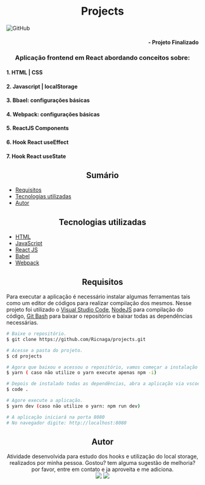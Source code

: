 # <div align="center"> Projects </div>
![GitHub](https://img.shields.io/github/license/Ricnaga/frontend)
#### <div align="right">- Projeto Finalizado <div>

### <div align="center"> Aplicação frontend em React abordando conceitos sobre: </div>

#### 1. HTML | CSS 
#### 2. Javascript | localStorage
#### 3. Bbael: configurações básicas
#### 4. Webpack: configurações básicas
#### 5. ReactJS Components
#### 6. Hook React useEffect
#### 7. Hook React useState

## <div align="center"> Sumário </div>
<!--ts-->
   - [Requisitos](#<div-align="center">Requisitos</div>)
   - [Tecnologias utilizadas](#<div-align="center">Tecnologias-utilizadas</div>)
   - [Autor](#<div-align="center">Autor</div>)
<!--te-->

##  <div align="center">Tecnologias utilizadas</div>
- [HTML](https://www.w3.org/HTML)
- [JavaScript](https://developer.mozilla.org/docs/Web/JavaScript)
- [React JS](https://pt-br.reactjs.org/)
- [Babel](https://babeljs.io/)
- [Webpack](https://webpack.js.org/)

## <div align="center">Requisitos</div>
Para executar a aplicação é necessário instalar algumas ferramentas tais como um editor de códigos para realizar compilação dos mesmos. Nesse projeto foi utilizado o [Visual Studio Code](https://code.visualstudio.com/), [NodeJS](https://nodejs.org/en/) para compilação do código, [Git Bash](https://gitforwindows.org/) para baixar o repositório e baixar todas as dependências necessárias. 

```bash
# Baixe o repositório.
$ git clone https://github.com/Ricnaga/projects.git

# Acesse a pasta do projeto.
$ cd projects

# Agora que baixou e acessou o repositório, vamos começar a instalação das dependências.
$ yarn ( caso não utilize o yarn execute apenas npm -i)

# Depois de instalado todas as dependências, abra a aplicação via vscode
$ code .

# Agore execute a aplicação.
$ yarn dev (caso não utilize o yarn: npm run dev)

# A aplicação iniciará na porta 8080 
# No navegador digite: http://localhost:8080
```

## <div align="center">Autor</div>
<div align="center">Atividade desenvolvida para estudo dos hooks e utilização do local storage, realizados por minha pessoa.
Gostou? tem alguma sugestão de melhoria? por favor, entre em contato e ja aproveita e me adiciona.<br>
<a href="https://www.linkedin.com/in/ricardo-nagatomy-56553254"><img src="https://img.shields.io/badge/-RicardoNaga-blue?style=flat-square&logo=Linkedin&logoColor=white"></a>
<a href="https://app.rocketseat.com.br/me/ricardo-nagatomy-08130"><img src="https://img.shields.io/badge/-Rocketseat-000?style=flat-square&logo=&logoColor=white"></a>
</div>